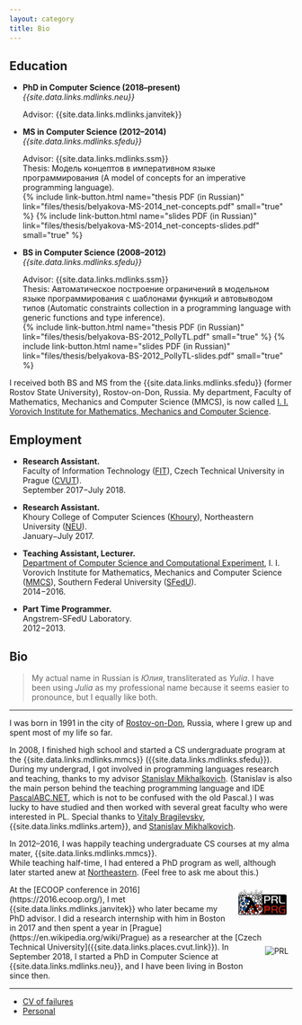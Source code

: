 ```yaml
---
layout: category
title: Bio
---
```


## Education

* **PhD in Computer Science (2018–present)**  
  *{{site.data.links.mdlinks.neu}}*  

  Advisor: {{site.data.links.mdlinks.janvitek}}

* **MS in Computer Science (2012–2014)**  
  *{{site.data.links.mdlinks.sfedu}}*  
  
  Advisor: {{site.data.links.mdlinks.ssm}}  
  Thesis: Модель концептов в императивном языке программирования (A model of concepts for an imperative programming language).  
  {% include link-button.html name="thesis PDF (in Russian)" link="files/thesis/belyakova-MS-2014_net-concepts.pdf" small="true" %}
  {% include link-button.html name="slides PDF (in Russian)" link="files/thesis/belyakova-MS-2014_net-concepts-slides.pdf" small="true" %}

* **BS in Computer Science (2008–2012)**  
  *{{site.data.links.mdlinks.sfedu}}*  
  
  Advisor: {{site.data.links.mdlinks.ssm}}  
  Thesis: Автоматическое построение ограничений в модельном языке программирования с шаблонами функций и автовыводом типов (Automatic constraints collection in
  a programming language with generic functions and type inference).  
  {% include link-button.html name="thesis PDF (in Russian)" link="files/thesis/belyakova-BS-2012_PollyTL.pdf" small="true" %}
  {% include link-button.html name="slides PDF (in Russian)" link="files/thesis/belyakova-BS-2012_PollyTL-slides.pdf" small="true" %}

I received both BS and MS from the {{site.data.links.mdlinks.sfedu}}
(former Rostov State University), Rostov-on-Don, Russia.
My department, Faculty of Mathematics, Mechanics and Computer Science (MMCS),
is now called [I. I. Vorovich Institute for Mathematics, Mechanics and Computer Science]({{site.data.links.places.mmcs.link}}).

## Employment

* **Research Assistant.**  
  Faculty of Information Technology ([FIT]({{site.data.links.places.fitcvut.link}})), 
  Czech Technical University in Prague ([CVUT]({{site.data.links.places.cvut.link}})).  
  September 2017−July 2018.

* **Research Assistant.**  
  Khoury College of Computer Sciences ([Khoury]({{site.data.links.places.khoury.link}})), 
  Northeastern University ([NEU]({{site.data.links.places.neu.link}})).  
  January−July 2017.

* **Teaching Assistant, Lecturer.**  
  [Department of Computer Science and Computational Experiment](http://sfedu.ru/www/rsu$elements$.info?p_es_id=2001100000000), 
  I. I. Vorovich Institute for Mathematics, Mechanics and Computer Science ([MMCS]({{site.data.links.places.mmcs.link}})),
  Southern Federal University ([SFedU]({{site.data.links.places.sfedu.link}})).  
  2014−2016.

* **Part Time Programmer.**  
  Angstrem-SFedU Laboratory.  
  2012−2013.

## Bio

> My actual name in Russian is _Юлия_, transliterated as _Yulia_.
> I have been using _Julia_ as my professional name because
> it seems easier to pronounce, but I equally like both.

---

I was born in 1991 in the city of [Rostov-on-Don](https://en.wikipedia.org/wiki/Rostov-on-Don), Russia, where I grew up and spent most of my life so far.

In 2008, I finished high school and started a CS undergraduate program at the
{{site.data.links.mdlinks.mmcs}} ({{site.data.links.mdlinks.sfedu}}).
During my undergrad, I got involved in programming languages research
and teaching, thanks to my advisor
[Stanislav Mikhalkovich]({{site.data.links.people.ssm.link}}).
(Stanislav is also the main person behind the teaching programming language
and IDE [PascalABC.NET]({{site.data.links.websites.pascalabc}}),
which is not to be confused with the old Pascal.)
I was lucky to have studied and then worked with several great faculty
who were interested in PL. Special thanks to
[Vitaly Bragilevsky]({{site.data.links.people.vitaly.link}}),
{{site.data.links.mdlinks.artem}},
and [Stanislav Mikhalkovich]({{site.data.links.people.ssm.link}}).

In 2012–2016, I was happily teaching undergraduate CS courses at my alma mater,
{{site.data.links.mdlinks.mmcs}}.  
While teaching half-time, I had entered a PhD program as well, although
later started anew at [Northeastern]({{site.data.links.places.neu.link}}).
(Feel free to ask me about this.)

<a href="{{site.data.links.places.cvut.link}}" target="_blank">
  <img src="img/prl-prg.png" alt="PRL PRG"
    style="height: 50px; float: right; margin: 0.5em; vertical-align: middle; display: inline-block"/>
</a>
At the [ECOOP conference in 2016](https://2016.ecoop.org/), I met
{{site.data.links.mdlinks.janvitek}} who later became my PhD advisor.
I did a research internship with him in Boston in 2017 and then spent a year in
[Prague](https://en.wikipedia.org/wiki/Prague) as a researcher at the
[Czech Technical University]({{site.data.links.places.cvut.link}}).

<a href="{{site.data.links.places.prl.link}}" target="_blank">
  <img src="img/prl.png" alt="PRL"
    style="height: 50px; float: right; margin: 0.5em; vertical-align: middle; display: inline-block"/>
</a>
In September 2018, I started a PhD in Computer Science
at {{site.data.links.mdlinks.neu}},
and I have been living in Boston since then.

---

* [CV of failures](failures)
* [Personal](personal)
